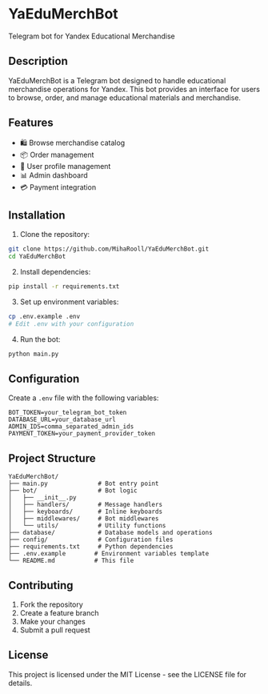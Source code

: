 # YaEduMerchBot

Telegram bot for Yandex Educational Merchandise

## Description

YaEduMerchBot is a Telegram bot designed to handle educational merchandise operations for Yandex. This bot provides an interface for users to browse, order, and manage educational materials and merchandise.

## Features

- 🛍️ Browse merchandise catalog
- 📦 Order management
- 👤 User profile management
- 📊 Admin dashboard
- 💳 Payment integration

## Installation

1. Clone the repository:
```bash
git clone https://github.com/MihaRooll/YaEduMerchBot.git
cd YaEduMerchBot
```

2. Install dependencies:
```bash
pip install -r requirements.txt
```

3. Set up environment variables:
```bash
cp .env.example .env
# Edit .env with your configuration
```

4. Run the bot:
```bash
python main.py
```

## Configuration

Create a `.env` file with the following variables:

```
BOT_TOKEN=your_telegram_bot_token
DATABASE_URL=your_database_url
ADMIN_IDS=comma_separated_admin_ids
PAYMENT_TOKEN=your_payment_provider_token
```

## Project Structure

```
YaEduMerchBot/
├── main.py              # Bot entry point
├── bot/                 # Bot logic
│   ├── __init__.py
│   ├── handlers/        # Message handlers
│   ├── keyboards/       # Inline keyboards
│   ├── middlewares/     # Bot middlewares
│   └── utils/           # Utility functions
├── database/            # Database models and operations
├── config/              # Configuration files
├── requirements.txt     # Python dependencies
├── .env.example        # Environment variables template
└── README.md           # This file
```

## Contributing

1. Fork the repository
2. Create a feature branch
3. Make your changes
4. Submit a pull request

## License

This project is licensed under the MIT License - see the LICENSE file for details.
